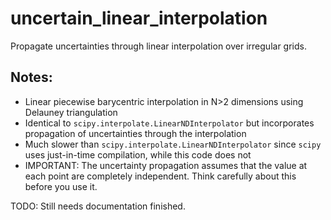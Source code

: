 # uncertain_linear_interpolation
Propagate uncertainties through linear interpolation over irregular 
grids.

## Notes:
- Linear piecewise barycentric interpolation in N>2 dimensions 
using Delauney triangulation
- Identical to `scipy.interpolate.LinearNDInterpolator` but 
incorporates propagation of uncertainties through the interpolation
- Much slower than `scipy.interpolate.LinearNDInterpolator` since 
`scipy` uses just-in-time compilation, while this code does not
- IMPORTANT: The uncertainty propagation assumes that the value at each 
point are completely independent. Think carefully about this before you
use it.


TODO: Still needs documentation finished.
